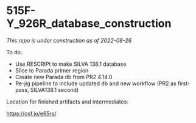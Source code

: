 # 515F-Y_926R_database_construction

*This repo is under construction as of 2022-08-26*

To do:
- Use RESCRIPt to make SILVA 138.1 database
- Slice to Parada primer region
- Create new Parada db from PR2 4.14.0
- Re-jig pipeline to include updated db and new workflow (PR2 as first-pass, SILVA138.1 second)

Location for finished artifacts and intermediates:

https://osf.io/e65rs/
